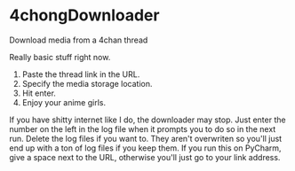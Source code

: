 # 4chongDownloader
Download media from a 4chan thread

Really basic stuff right now.

1. Paste the thread link in the URL.
2. Specify the media storage location.
3. Hit enter.
4. Enjoy your anime girls.

If you have shitty internet like I do, the downloader may stop. Just enter the number on the left in the log file when it prompts you to do so in the next run.
Delete the log files if you want to. They aren't overwriten so you'll just end up with a ton of log files if you keep them.
If you run this on PyCharm, give a space next to the URL, otherwise you'll just go to your link address.

